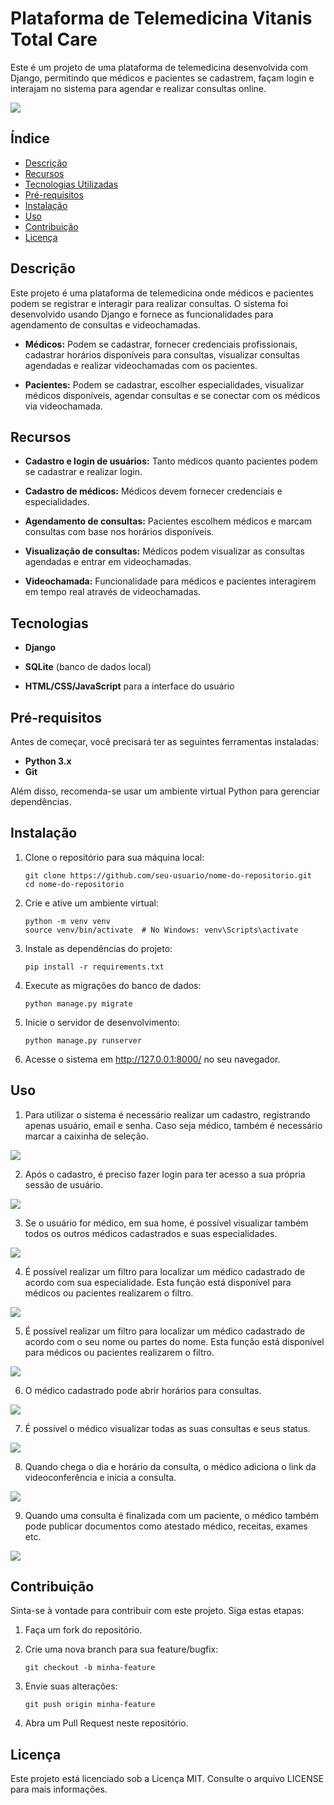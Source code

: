 # Plataforma de Telemedicina Vitanis Total Care

Este é um projeto de uma plataforma de telemedicina desenvolvida com Django, permitindo que médicos e pacientes se cadastrem, façam login e interajam no sistema para agendar e realizar consultas online.

<img src = "https://github.com/allesantos/allesantos/blob/main/imagens/Vitanis/img1.png">

## Índice
- [Descrição](#Descrição)
- [Recursos](#Recursos)
- [Tecnologias Utilizadas](#Tecnologias)
- [Pré-requisitos](#Pré-requisitos)
- [Instalação](#Instalação)
- [Uso](#Uso)
- [Contribuição](#Contribuição)
- [Licença](#Licença)


## Descrição

Este projeto é uma plataforma de telemedicina onde médicos e pacientes podem se registrar e interagir para realizar consultas. O sistema foi desenvolvido usando Django e fornece as funcionalidades para agendamento de consultas e videochamadas.

-  __Médicos:__ Podem se cadastrar, fornecer credenciais profissionais, cadastrar horários disponíveis para consultas, visualizar consultas agendadas e realizar videochamadas com os pacientes.

-  __Pacientes:__ Podem se cadastrar, escolher especialidades, visualizar médicos disponíveis, agendar consultas e se conectar com os médicos via videochamada.


## Recursos

-  __Cadastro e login de usuários:__  Tanto médicos quanto pacientes podem se cadastrar e realizar login.
  
-  __Cadastro de médicos:__ Médicos devem fornecer credenciais e especialidades.
  
-  __Agendamento de consultas:__ Pacientes escolhem médicos e marcam consultas com base nos horários disponíveis.
  
-  __Visualização de consultas:__ Médicos podem visualizar as consultas agendadas e entrar em videochamadas.
  
-  __Videochamada:__ Funcionalidade para médicos e pacientes interagirem em tempo real através de videochamadas.


## Tecnologias

-  __Django__
  
-  __SQLite__ (banco de dados local)

-  __HTML/CSS/JavaScript__ para a interface do usuário


## Pré-requisitos

Antes de começar, você precisará ter as seguintes ferramentas instaladas:
-  __Python 3.x__
-  __Git__
  
Além disso, recomenda-se usar um ambiente virtual Python para gerenciar dependências.


## Instalação

1. Clone o repositório para sua máquina local:

    ```
    git clone https://github.com/seu-usuario/nome-do-repositorio.git
    cd nome-do-repositorio
    ```

2. Crie e ative um ambiente virtual:

    ```
    python -m venv venv
    source venv/bin/activate  # No Windows: venv\Scripts\activate
    ```

3. Instale as dependências do projeto:

    ```
    pip install -r requirements.txt
    ```

4. Execute as migrações do banco de dados:

    ```
    python manage.py migrate
    ```

5. Inicie o servidor de desenvolvimento:

    ```
    python manage.py runserver
    ```

6. Acesse o sistema em http://127.0.0.1:8000/ no seu navegador.


## Uso

1. Para utilizar o sistema é necessário realizar um cadastro, registrando apenas usuário, email e senha. Caso seja médico, também é necessário marcar a caixinha de seleção.

<img src = "https://github.com/allesantos/allesantos/blob/main/imagens/Vitanis/img2.png">

2. Após o cadastro, é preciso fazer login para ter acesso a sua própria sessão de usuário.

<img src = "https://github.com/allesantos/allesantos/blob/main/imagens/Telemedicina-Django/00.png">

3. Se o usuário for médico, em sua home, é possível visualizar também todos os outros médicos cadastrados e suas especialidades.

<img src = "https://github.com/allesantos/allesantos/blob/main/imagens/Telemedicina-Django/01.png">

4. É possível realizar um filtro para localizar um médico cadastrado de acordo com sua especialidade. Esta função está disponível para médicos ou pacientes realizarem o filtro.

<img src = "https://github.com/allesantos/allesantos/blob/main/imagens/Telemedicina-Django/02.png">

5. É possível realizar um filtro para localizar um médico cadastrado de acordo com o seu nome ou partes do nome. Esta função está disponível para médicos ou pacientes realizarem o filtro.

<img src = "https://github.com/allesantos/allesantos/blob/main/imagens/Telemedicina-Django/03.png">

6. O médico cadastrado pode abrir horários para consultas.

<img src = "https://github.com/allesantos/allesantos/blob/main/imagens/Telemedicina-Django/04.png">

7. É possível o médico visualizar todas as suas consultas e seus status.

<img src = "https://github.com/allesantos/allesantos/blob/main/imagens/Telemedicina-Django/04.png">

8. Quando chega o dia e horário da consulta, o médico adiciona o link da videoconferência e inicia a consulta.

<img src = "https://github.com/allesantos/allesantos/blob/main/imagens/Telemedicina-Django/06.png">

9. Quando uma consulta é finalizada com um paciente, o médico também pode publicar documentos como atestado médico, receitas, exames etc.

<img src = "https://github.com/allesantos/allesantos/blob/main/imagens/Telemedicina-Django/07.png">
 

## Contribuição

Sinta-se à vontade para contribuir com este projeto. Siga estas etapas:

1. Faça um fork do repositório.

2. Crie uma nova branch para sua feature/bugfix:

    ```
    git checkout -b minha-feature
    ```

3. Envie suas alterações:

    ```
    git push origin minha-feature
    ```

4. Abra um Pull Request neste repositório.



## Licença

Este projeto está licenciado sob a Licença MIT. Consulte o arquivo LICENSE para mais informações.
